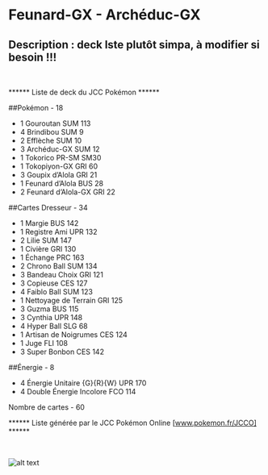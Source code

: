 # Feunard-GX - Archéduc-GX

## Description : deck lste plutôt simpa, à modifier si besoin !!!

<br>

****** Liste de deck du JCC Pokémon ******

##Pokémon - 18

* 1 Gouroutan SUM 113
* 4 Brindibou SUM 9
* 2 Efflèche SUM 10
* 3 Archéduc-GX SUM 12
* 1 Tokorico PR-SM SM30
* 1 Tokopiyon-GX GRI 60
* 3 Goupix d’Alola GRI 21
* 1 Feunard d’Alola BUS 28
* 2 Feunard d’Alola-GX GRI 22

##Cartes Dresseur - 34

* 1 Margie BUS 142
* 1 Registre Ami UPR 132
* 2 Lilie SUM 147
* 1 Civière GRI 130
* 1 Échange PRC 163
* 2 Chrono Ball SUM 134
* 3 Bandeau Choix GRI 121
* 3 Copieuse CES 127
* 4 Faiblo Ball SUM 123
* 1 Nettoyage de Terrain GRI 125
* 3 Guzma BUS 115
* 3 Cynthia UPR 148
* 4 Hyper Ball SLG 68
* 1 Artisan de Noigrumes CES 124
* 1 Juge FLI 108
* 3 Super Bonbon CES 142

##Énergie - 8

* 4 Énergie Unitaire {G}{R}{W} UPR 170
* 4 Double Énergie Incolore FCO 114

Nombre de cartes - 60

****** Liste générée par le JCC Pokémon Online [www.pokemon.fr/JCCO] ******

<br>

![alt text](img/FeunardArchéduc-GX.png)
